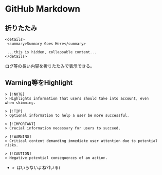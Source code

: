 # GitHub Markdown

## 折りたたみ

```shell
<details>
 <summary>Summary Goes Here</summary>
 
 ...this is hidden, collapsable content...
</details>
```

ログ等の長い内容を折りたたみで表示できる。

## Warning等をHighlight

```text
> [!NOTE]  
> Highlights information that users should take into account, even when skimming.

> [!TIP]
> Optional information to help a user be more successful.

> [!IMPORTANT]  
> Crucial information necessary for users to succeed.

> [!WARNING]  
> Critical content demanding immediate user attention due to potential risks.

> [!CAUTION]
> Negative potential consequences of an action.
```

* `> `はいらないよね?(いる)
